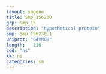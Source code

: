 ```yaml
---
layout: smgene
title: Smp_156230
grp: Smp_15
description: "hypothetical protein"
smp: Smp_156230.1
uniprot: "G4VMG8"
length:   216
cdd: "ns"
kk: ns
categories: sm
---
```

